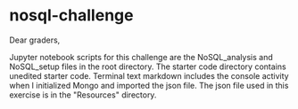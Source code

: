# nosql-challenge
 Dear graders,

 Jupyter notebook scripts for this challenge are the NoSQL_analysis and NoSQL_setup files in the root directory. The starter code directory contains unedited starter code. Terminal text markdown includes the console activity when I initialized Mongo and imported the json file. The json file used in this exercise is in the "Resources" directory.
